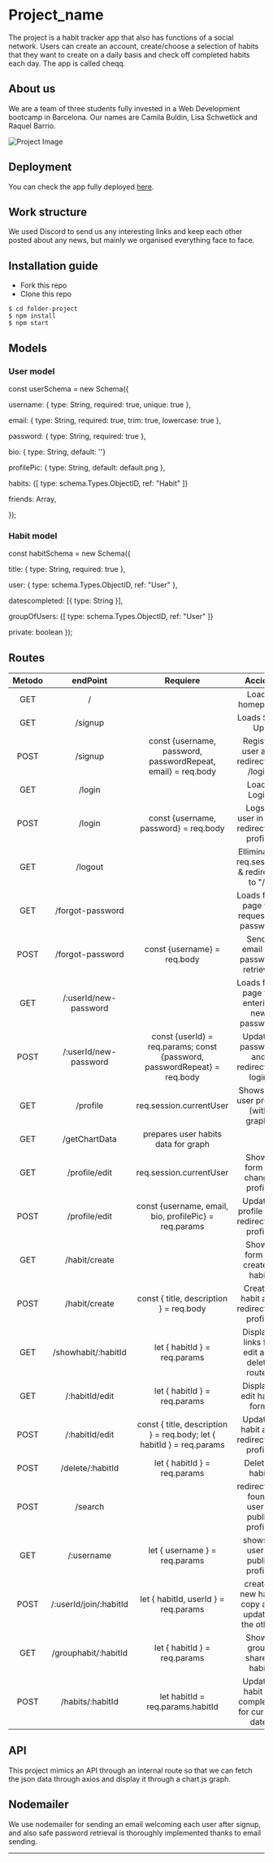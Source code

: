 # Project_name

The project is a habit tracker app that also has functions of a social network. Users can create an account, create/choose a selection of habits that they want to create on a daily basis and check off completed habits each day. The app is called cheqq.

## About us

We are a team of three students fully invested in a Web Development bootcamp in Barcelona. Our names are Camila Buldin, Lisa Schwetlick and Raquel Barrio.

![Project Image](https://res.cloudinary.com/dqzjo5wsl/image/upload/v1684598525/cheqq_fxe44g.png "Project Image")

## Deployment

You can check the app fully deployed [here](https://cheqq.fly.dev/).

## Work structure

We used Discord to send us any interesting links and keep each other posted about any news, but mainly we organised everything face to face.

## Installation guide

- Fork this repo
- Clone this repo

```shell
$ cd folder-project
$ npm install
$ npm start
```

## Models

### User model<br>

const userSchema = new Schema({

username: {
type: String,
required: true,
unique: true
},

email: {
type: String,
required: true,
trim: true,
lowercase: true
},

password: {
type: String,
required: true
},

bio: { type: String, default: ''}

profilePic: { type: String, default: default.png },

habits: {[ type: schema.Types.ObjectID, ref: "Habit" ]}

friends: Array,

});

### Habit model<br>

const habitSchema = new Schema({

title: { type: String, required: true },

user: { type: schema.Types.ObjectID, ref: "User" },

datescompleted: [{ type: String }],

groupOfUsers: {[ type: schema.Types.ObjectID, ref: "User" ]}

private: boolean
});

## Routes

| Metodo | endPoint           |                Requiere                     |                  Accion                   |
| :----: | :----------------: | :-----------------------------------------: | :---------------------------------------: |
|  GET   |     /              |                                             |               Loads homepage              |
|  GET   |  /signup           |                                             |               Loads Sign Up               |
|  POST  |  /signup           | const {username, password, passwordRepeat, email} = req.body  |   Register user and redirects to /login   |
|  GET   |  /login            |                                             |                Loads Login                |
|  POST  |  /login            |    const {username, password} = req.body    |  Logs a user in and redirects to profile  |
|  GET   |      /logout       |                                             | Elliminates req.session & redirects to "/"|
|  GET   |  /forgot-password  |                                             |  Loads form page for requesting password  |
|  POST  |  /forgot-password  |         const {username} = req.body         |    Sends email for password retrieval     |
|  GET   |/:userId/new-password|                                            | Loads form page for entering new password |
|  POST  |/:userId/new-password|      const {userId} = req.params; const {password, passwordRepeat} = req.body          |  Updates password and redirects to login  |
|  GET   |      /profile      |           req.session.currentUser           |    Shows the user profile (with graph)    |
|  GET   |    /getChartData   |     prepares user habits data for graph     |                                           |
|  GET   |    /profile/edit   |            req.session.currentUser          |         Shows form to change profile      |
|  POST  |    /profile/edit   |  const {username, email, bio, profilePic} = req.params | Updates profile and redirects to profile  |
|  GET   |   /habit/create    |                                             |        Shows form to create a habit       |
|  POST  |   /habit/create    |   const { title, description } = req.body   |  Creates habit and redirects to profile   |
|  GET   |/showhabit/:habitId |          let { habitId } = req.params       | Displays links for edit and delete routes |
|  GET   |   /:habitId/edit   |          let { habitId } = req.params       |         Displays edit habit form          |
|  POST  |   /:habitId/edit   | const { title, description } = req.body; let { habitId } = req.params|   Updates habit and redirects to profile  |
|  POST  |  /delete/:habitId  |        let { habitId } = req.params         |               Deletes habit               |
|  POST  |      /search       |                                             |  redirects to found user's public profile |
|  GET   |     /:username     |        let { username } = req.params        |      shows a user's public profile        |
|  POST  |/:userId/join/:habitId|   let { habitId, userId } = req.params    |creates new habit copy and updates the other|
|  GET   |/grouphabit/:habitId|         let { habitId } = req.params        |          Shows group shared habit         |
|  POST  |  /habits/:habitId  |       let habitId = req.params.habitId      |Updates habit as completed for current date|

## API

This project mimics an API through an internal route so that we can fetch the json data through axios and display it through a chart.js graph.

## Nodemailer

We use nodemailer for sending an email welcoming each user after signup, and also safe password retrieval is thoroughly implemented thanks to email sending.

---

